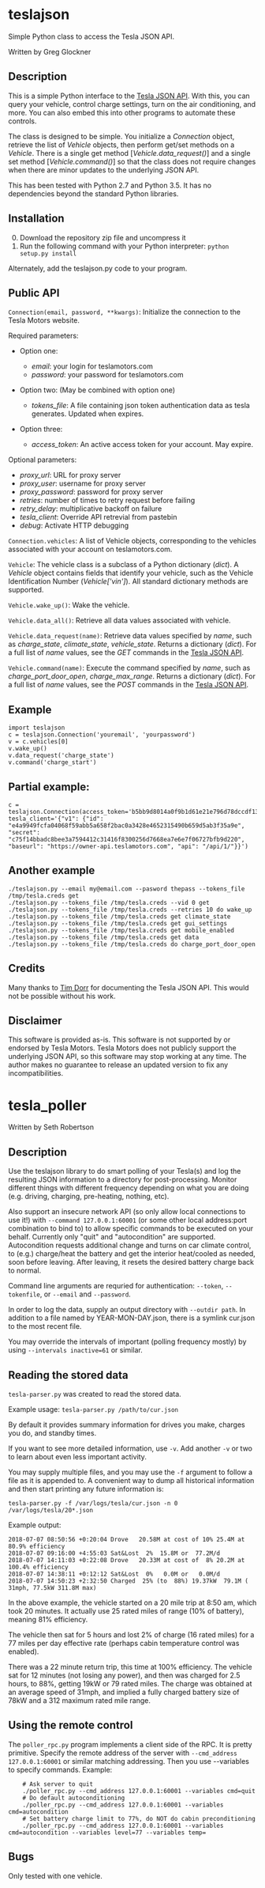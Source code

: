 # teslajson
Simple Python class to access the Tesla JSON API.

Written by Greg Glockner

## Description
This is a simple Python interface to the [Tesla JSON
API](https://tesla-api.timdorr.com/). With this, you can query your
vehicle, control charge settings, turn on the air conditioning, and
more.  You can also embed this into other programs to automate these
controls.

The class is designed to be simple.  You initialize a _Connection_
object, retrieve the list of _Vehicle_ objects, then perform get/set
methods on a _Vehicle_.  There is a single get method
[_Vehicle.data\_request()_] and a single set method [_Vehicle.command()_] so
that the class does not require changes when there are minor updates
to the underlying JSON API.

This has been tested with Python 2.7 and Python 3.5.  It has no dependencies
beyond the standard Python libraries.

## Installation
0. Download the repository zip file and uncompress it
0. Run the following command with your Python interpreter: `python setup.py install`

Alternately, add the teslajson.py code to your program.

## Public API
`Connection(email, password, **kwargs)`:
Initialize the connection to the Tesla Motors website.

Required parameters:

- Option one:

  - _email_: your login for teslamotors.com
  - _password_: your password for teslamotors.com

- Option two: (May be combined with option one)

  - _tokens\_file_: A file containing json token authentication data as tesla generates.  Updated when expires.

- Option three:

  - _access\_token_: An active access token for your account.  May expire.


Optional parameters:

- _proxy\_url_: URL for proxy server
- _proxy\_user_: username for proxy server
- _proxy\_password_: password for proxy server
- _retries_: number of times to retry request before failing
- _retry\_delay_: multiplicative backoff on failure
- _tesla\_client_: Override API retrevial from pastebin
- _debug_: Activate HTTP debugging


`Connection.vehicles`: A list of Vehicle objects, corresponding to the
vehicles associated with your account on teslamotors.com.

`Vehicle`: The vehicle class is a subclass of a Python dictionary
(_dict_).  A _Vehicle_ object contains fields that identify your
vehicle, such as the Vehicle Identification Number (_Vehicle['vin']_). 
All standard dictionary methods are supported.

`Vehicle.wake_up()`: Wake the vehicle.

`Vehicle.data_all()`: Retrieve all data values associated with vehicle.

`Vehicle.data_request(name)`: Retrieve data values specified by _name_, such
as _charge\_state_, _climate\_state_, _vehicle\_state_. Returns a
dictionary (_dict_).  For a full list of _name_ values, see the _GET_
commands in the [Tesla JSON API](http://docs.timdorr.apiary.io/).

`Vehicle.command(name)`: Execute the command specified by _name_, such
as _charge\_port\_door\_open_, _charge\_max\_range_. Returns a
dictionary (_dict_).  For a full list of  _name_ values, see the _POST_ commands
in the [Tesla JSON API](http://docs.timdorr.apiary.io/).

## Example
	import teslajson
	c = teslajson.Connection('youremail', 'yourpassword')
	v = c.vehicles[0]
	v.wake_up()
	v.data_request('charge_state')
	v.command('charge_start')

## Partial example:

	c = teslajson.Connection(access_token='b5bb9d8014a0f9b1d61e21e796d78dccdf1352f23cd32812f4850b878ae4944c', tesla_client='{"v1": {"id": "e4a9949fcfa04068f59abb5a658f2bac0a3428e4652315490b659d5ab3f35a9e", "secret": "c75f14bbadc8bee3a7594412c31416f8300256d7668ea7e6e7f06727bfb9d220", "baseurl": "https://owner-api.teslamotors.com", "api": "/api/1/"}}')

## Another example

	./teslajson.py --email my@email.com --pasword thepass --tokens_file /tmp/tesla.creds get
	./teslajson.py --tokens_file /tmp/tesla.creds --vid 0 get
	./teslajson.py --tokens_file /tmp/tesla.creds --retries 10 do wake_up
	./teslajson.py --tokens_file /tmp/tesla.creds get climate_state
	./teslajson.py --tokens_file /tmp/tesla.creds get gui_settings
	./teslajson.py --tokens_file /tmp/tesla.creds get mobile_enabled
	./teslajson.py --tokens_file /tmp/tesla.creds get data
	./teslajson.py --tokens_file /tmp/tesla.creds do charge_port_door_open


## Credits
Many thanks to [Tim Dorr](http://timdorr.com) for documenting the Tesla JSON API.
This would not be possible without his work.

## Disclaimer
This software is provided as-is.  This software is not supported by or
endorsed by Tesla Motors.  Tesla Motors does not publicly support the
underlying JSON API, so this software may stop working at any time.  The
author makes no guarantee to release an updated version to fix any
incompatibilities.


# tesla_poller

Written by Seth Robertson

## Description

Use the teslajson library to do smart polling of your Tesla(s) and log
the resulting JSON information to a directory for
post-processing. Monitor different things with different frequency
depending on what you are doing (e.g. driving, charging, pre-heating,
nothing, etc).

Also support an insecure network API (so only allow local connections
to use it!) with `--command 127.0.0.1:60001` (or some other local
address:port combination to bind to) to allow specific commands to be
executed on your behalf.  Currently only "quit" and "autocondition"
are supported.  Autocondition requests additional change and turns on
car climate control, to (e.g.) charge/heat the battery and get the
interior heat/cooled as needed, soon before leaving. After leaving, it
resets the desired battery charge back to normal.

Command line arguments are requried for authentication: `--token`,
`--tokenfile`, or `--email` and `--password`.

In order to log the data, supply an output directory with `--outdir
path`.  In addition to a file named by YEAR-MON-DAY.json, there is a
symlink cur.json to the most recent file.

You may override the intervals of important (polling frequency mostly)
by using `--intervals inactive=61` or similar.

## Reading the stored data

`tesla-parser.py` was created to read the stored data.

Example usage: `tesla-parser.py /path/to/cur.json`

By default it provides summary information for drives you make,
charges you do, and standby times.

If you want to see more detailed information, use `-v`.  Add another
`-v` or two to learn about even less important activity.

You may supply multiple files, and you may use the `-f` argument to
follow a file as it is appended to.  A convenient way to dump all
historical information and then start printing any future information
is:

`tesla-parser.py -f /var/logs/tesla/cur.json -n 0 /var/logs/tesla/20*.json`

Example output:

    2018-07-07 08:50:56 +0:20:04 Drove   20.58M at cost of 10% 25.4M at  80.9% efficiency
    2018-07-07 09:16:00 +4:55:03 Sat&Lost  2%  15.8M or  77.2M/d
    2018-07-07 14:11:03 +0:22:08 Drove   20.33M at cost of  8% 20.2M at 100.4% efficiency
    2018-07-07 14:38:11 +0:12:12 Sat&Lost  0%   0.0M or   0.0M/d
    2018-07-07 14:50:23 +2:32:50 Charged  25% (to  88%) 19.37kW  79.1M ( 31mph, 77.5kW 311.8M max)

In the above example, the vehicle started on a 20 mile trip at 8:50
am, which took 20 minutes.  It actually use 25 rated miles of range
(10% of battery), meaning 81% efficiency.

The vehicle then sat for 5 hours and lost 2% of charge (16 rated
miles) for a 77 miles per day effective rate (perhaps cabin
temperature control was enabled).

There was a 22 minute return trip, this time at 100% efficiency. The
vehicle sat for 12 minutes (not losing any power), and then was
charged for 2.5 hours, to 88%, getting 19kW or 79 rated miles.  The
charge was obtained at an average speed of 31mph, and implied a
fully charged battery size of 78kW and a 312 maximum rated mile range.

## Using the remote control

The `poller_rpc.py` program implements a client side of the RPC.  It
is pretty primitive.  Specify the remote address of the server with
`--cmd_address 127.0.0.1:60001` or similar matching addressing.  Then
you use --variables to specify commands.  Example:

        # Ask server to quit
        ./poller_rpc.py --cmd_address 127.0.0.1:60001 --variables cmd=quit
        # Do default autoconditioning
        ./poller_rpc.py --cmd_address 127.0.0.1:60001 --variables cmd=autocondition
        # Set battery charge limit to 77%, do NOT do cabin preconditioning
        ./poller_rpc.py --cmd_address 127.0.0.1:60001 --variables cmd=autocondition --variables level=77 --variables temp=

## Bugs

Only tested with one vehicle.
